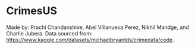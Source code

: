 # CrimesUS

Made by: Prachi Chandanshive, Abel Villanueva Perez, Nikhil Mandge, and Charlie Jubera.
Data sourced from: https://www.kaggle.com/datasets/michaelbryantds/crimedata/code.

